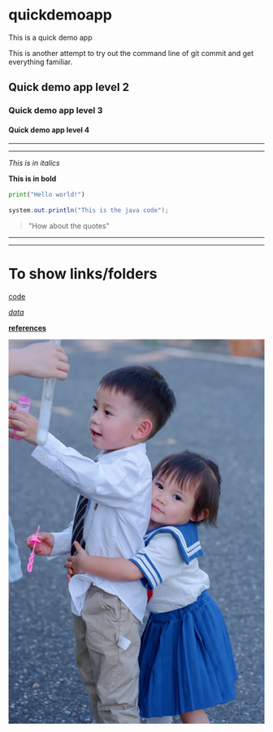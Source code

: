 # quickdemoapp
This is a quick demo app

This is another attempt to try out the command line of git commit and get everything familiar.

## Quick demo app level 2

### Quick demo app level 3

#### Quick demo app level 4


---
---

*This is in italics*

**This is in bold**

```python
print("Hello world!")
```

```java
system.out.println("This is the java code");
```

> "How about the quotes"
---
---

# To show links/folders

[code](code)

[*data*](data)

[**references**](references)


![pic](IMG_8945.JPG)

